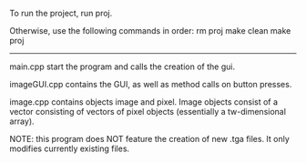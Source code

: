 To run the project, run proj.

Otherwise, use the following commands in order:
	rm proj
	make clean
	make
	proj

----------------
main.cpp start the program and calls the creation of the gui.

imageGUI.cpp contains the GUI, as well as method calls on button presses.

image.cpp contains objects image and pixel. Image objects consist of a vector consisting of vectors of pixel objects (essentially a tw-dimensional array).

NOTE: this program does NOT feature the creation of new .tga files. It only modifies currently existing files.
